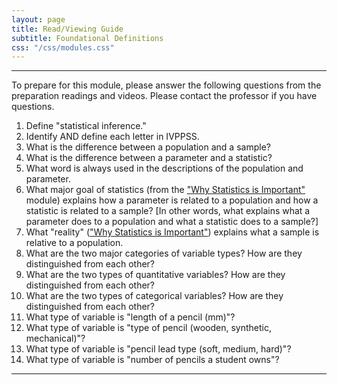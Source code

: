 ```yaml
---
layout: page
title: Read/Viewing Guide
subtitle: Foundational Definitions
css: "/css/modules.css"
---
```


----

<div class="alert alert-warning">
To prepare for this module, please answer the following questions from the preparation readings and videos. Please contact the professor if you have questions.
</div>

1. Define "statistical inference."
1. Identify AND define each letter in IVPPSS.
1. What is the difference between a population and a sample?
1. What is the difference between a parameter and a statistic?
1. What word is always used in the descriptions of the population and parameter.
1. What major goal of statistics (from the ["Why Statistics is Important"](WhyStats) module) explains how a parameter is related to a population and how a statistic is related to a sample? [In other words, what explains what a parameter does to a population and what a statistic does to a sample?]
1. What "reality" (["Why Statistics is Important"](WhyStats)) explains what a sample is relative to a population.
1. What are the two major categories of variable types? How are they distinguished from each other?
1. What are the two types of quantitative variables? How are they distinguished from each other?
1. What are the two types of categorical variables? How are they distinguished from each other?
1. What type of variable is "length of a pencil (mm)"?
1. What type of variable is "type of pencil (wooden, synthetic, mechanical)"?
1. What type of variable is "pencil lead type (soft, medium, hard)"?
1. What type of variable is "number of pencils a student owns"?

----
